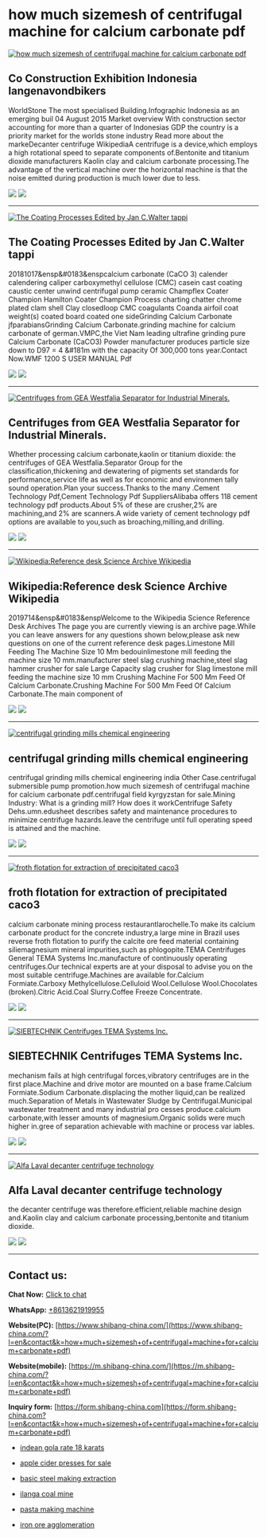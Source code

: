 # how much sizemesh of centrifugal machine for calcium carbonate pdf

<a href="https://swt.shibang-china.com/?l=en&img&k=how+much+sizemesh+of+centrifugal+machine+for+calcium+carbonate+pdf" target="_blank">![how much sizemesh of centrifugal machine for calcium carbonate pdf](http://static.shibang-china.com/all-800x300/1187.jpg)</a>

## Co Construction Exhibition Indonesia langenavondbikers
WorldStone The most specialised Building.Infographic Indonesia as an emerging buil 04 August 2015 Market overview With construction sector accounting for more than a quarter of Indonesias GDP the country is a priority market for the worlds stone industry Read more about the markeDecanter centrifuge WikipediaA centrifuge is a device,which employs a high rotational speed to separate components of.Bentonite and titanium dioxide manufacturers Kaolin clay and calcium carbonate processing.The advantage of the vertical machine over the horizontal machine is that the noise emitted during production is much lower due to less.


<a href="https://whatsapp.shibangsoft.com/WhatsApp.php" target="_blank" title="WhatsApp">![](http://static.shibang-china.com/icon/whatsapp.png)</a> <a href="https://swt.shibang-china.com/?l=en&icon&k=how+much+sizemesh+of+centrifugal+machine+for+calcium+carbonate+pdf" target="_blank">![](http://static.shibang-china.com/icon/chat-en.png)</a>

---

<a href="https://swt.shibang-china.com/?l=en&img&k=how+much+sizemesh+of+centrifugal+machine+for+calcium+carbonate+pdf" target="_blank">![The Coating Processes Edited by Jan C.Walter tappi](http://static.shibang-china.com/all-800x300/1372.jpg)</a>

## The Coating Processes Edited by Jan C.Walter tappi
20181017&ensp&#0183&enspcalcium carbonate (CaCO 3) calender calendering caliper carboxymethyl cellulose (CMC) casein cast coating caustic center unwind centrifugal pump ceramic Champflex Coater Champion Hamilton Coater Champion Process charting chatter chrome plated clam shell Clay closedloop CMC coagulants Coanda airfoil coat weight(s) coated board coated one sideGrinding Calcium Carbonate jfparabiansGrinding Calcium Carbonate.grinding machine for calcium carbonate of german.VMPC,the Viet Nam leading ultrafine grinding pure Calcium Carbonate (CaCO3) Powder manufacturer produces particle size down to D97 = 4 &#181m with the capacity Of 300,000 tons year.Contact Now.WMF 1200 S USER MANUAL Pdf


<a href="https://whatsapp.shibangsoft.com/WhatsApp.php" target="_blank" title="WhatsApp">![](http://static.shibang-china.com/icon/whatsapp.png)</a> <a href="https://swt.shibang-china.com/?l=en&icon&k=how+much+sizemesh+of+centrifugal+machine+for+calcium+carbonate+pdf" target="_blank">![](http://static.shibang-china.com/icon/chat-en.png)</a>

---

<a href="https://swt.shibang-china.com/?l=en&img&k=how+much+sizemesh+of+centrifugal+machine+for+calcium+carbonate+pdf" target="_blank">![Centrifuges from GEA Westfalia Separator for Industrial Minerals.](http://static.shibang-china.com/all-800x300/1432.jpg)</a>

## Centrifuges from GEA Westfalia Separator for Industrial Minerals.
Whether processing calcium carbonate,kaolin or titanium dioxide: the centrifuges of GEA Westfalia.Separator Group for the classification,thickening and dewatering of pigments set standards for performance,service life as well as for economic and environmen tally sound operation.Plan your success.Thanks to the many&nbsp;.Cement Technology Pdf,Cement Technology Pdf SuppliersAlibaba offers 118 cement technology pdf products.About 5% of these are crusher,2% are machining,and 2% are scanners.A wide variety of cement technology pdf options are available to you,such as broaching,milling,and drilling.


<a href="https://whatsapp.shibangsoft.com/WhatsApp.php" target="_blank" title="WhatsApp">![](http://static.shibang-china.com/icon/whatsapp.png)</a> <a href="https://swt.shibang-china.com/?l=en&icon&k=how+much+sizemesh+of+centrifugal+machine+for+calcium+carbonate+pdf" target="_blank">![](http://static.shibang-china.com/icon/chat-en.png)</a>

---

<a href="https://swt.shibang-china.com/?l=en&img&k=how+much+sizemesh+of+centrifugal+machine+for+calcium+carbonate+pdf" target="_blank">![Wikipedia:Reference desk Science Archive Wikipedia](http://static.shibang-china.com/all-800x300/570.jpg)</a>

## Wikipedia:Reference desk Science Archive Wikipedia
2019714&ensp&#0183&enspWelcome to the Wikipedia Science Reference Desk Archives The page you are currently viewing is an archive page.While you can leave answers for any questions shown below,please ask new questions on one of the current reference desk pages.Limestone Mill Feeding The Machine Size 10 Mm bedouinlimestone mill feeding the machine size 10 mm.manufacturer steel slag crushing machine,steel slag hammer crusher for sale Large Capacity slag crusher for Slag limestone mill feeding the machine size 10 mm Crushing Machine For 500 Mm Feed Of Calcium Carbonate.Crushing Machine For 500 Mm Feed Of Calcium Carbonate.The main component of


<a href="https://whatsapp.shibangsoft.com/WhatsApp.php" target="_blank" title="WhatsApp">![](http://static.shibang-china.com/icon/whatsapp.png)</a> <a href="https://swt.shibang-china.com/?l=en&icon&k=how+much+sizemesh+of+centrifugal+machine+for+calcium+carbonate+pdf" target="_blank">![](http://static.shibang-china.com/icon/chat-en.png)</a>

---

<a href="https://swt.shibang-china.com/?l=en&img&k=how+much+sizemesh+of+centrifugal+machine+for+calcium+carbonate+pdf" target="_blank">![centrifugal grinding mills chemical engineering](http://static.shibang-china.com/all-800x300/1528.jpg)</a>

## centrifugal grinding mills chemical engineering
centrifugal grinding mills chemical engineering india Other Case.centrifugal submersible pump promotion.how much sizemesh of centrifugal machine for calcium carbonate pdf.centrifugal field kyrgyzstan for sale.Mining Industry: What is a grinding mill? How does it workCentrifuge Safety Dehs.umn.edusheet describes safety and maintenance procedures to minimize centrifuge hazards.leave the centrifuge until full operating speed is attained and the machine.


<a href="https://whatsapp.shibangsoft.com/WhatsApp.php" target="_blank" title="WhatsApp">![](http://static.shibang-china.com/icon/whatsapp.png)</a> <a href="https://swt.shibang-china.com/?l=en&icon&k=how+much+sizemesh+of+centrifugal+machine+for+calcium+carbonate+pdf" target="_blank">![](http://static.shibang-china.com/icon/chat-en.png)</a>

---

<a href="https://swt.shibang-china.com/?l=en&img&k=how+much+sizemesh+of+centrifugal+machine+for+calcium+carbonate+pdf" target="_blank">![froth flotation for extraction of precipitated caco3](http://static.shibang-china.com/all-800x300/1189.jpg)</a>

## froth flotation for extraction of precipitated caco3
calcium carbonate mining process restaurantlarochelle.To make its calcium carbonate product for the concrete industry,a large mine in Brazil uses reverse froth flotation to purify the calcite ore feed material containing siliemagnesium mineral impurities,such as phlogopite.TEMA Centrifuges General TEMA Systems Inc.manufacture of continuously operating centrifuges.Our technical experts are at your disposal to advise you on the most suitable centrifuge.Machines are available for.Calcium Formiate.Carboxy Methylcellulose.Celluloid Wool.Cellulose Wool.Chocolates (broken).Citric Acid.Coal Slurry.Coffee Freeze Concentrate.


<a href="https://whatsapp.shibangsoft.com/WhatsApp.php" target="_blank" title="WhatsApp">![](http://static.shibang-china.com/icon/whatsapp.png)</a> <a href="https://swt.shibang-china.com/?l=en&icon&k=how+much+sizemesh+of+centrifugal+machine+for+calcium+carbonate+pdf" target="_blank">![](http://static.shibang-china.com/icon/chat-en.png)</a>

---

<a href="https://swt.shibang-china.com/?l=en&img&k=how+much+sizemesh+of+centrifugal+machine+for+calcium+carbonate+pdf" target="_blank">![SIEBTECHNIK Centrifuges TEMA Systems Inc.](http://static.shibang-china.com/all-800x300/833.jpg)</a>

## SIEBTECHNIK Centrifuges TEMA Systems Inc.
mechanism fails at high centrifugal forces,vibratory centrifuges are in the first place.Machine and drive motor are mounted on a base frame.Calcium Formiate.Sodium Carbonate.displacing the mother liquid,can be realized much.Separation of Metals in Wastewater Sludge by Centrifugal.Municipal wastewater treatment and many industrial pro cesses produce.calcium carbonate,with lesser amounts of magnesium.Organic solids were much higher in.gree of separation achievable with machine or process var iables.


<a href="https://whatsapp.shibangsoft.com/WhatsApp.php" target="_blank" title="WhatsApp">![](http://static.shibang-china.com/icon/whatsapp.png)</a> <a href="https://swt.shibang-china.com/?l=en&icon&k=how+much+sizemesh+of+centrifugal+machine+for+calcium+carbonate+pdf" target="_blank">![](http://static.shibang-china.com/icon/chat-en.png)</a>

---

<a href="https://swt.shibang-china.com/?l=en&img&k=how+much+sizemesh+of+centrifugal+machine+for+calcium+carbonate+pdf" target="_blank">![Alfa Laval decanter centrifuge technology](http://static.shibang-china.com/all-800x300/1098.jpg)</a>

## Alfa Laval decanter centrifuge technology
the decanter centrifuge was therefore.efficient,reliable machine design and.Kaolin clay and calcium carbonate processing,bentonite and titanium dioxide.

<a href="https://whatsapp.shibangsoft.com/WhatsApp.php" target="_blank" title="WhatsApp">![](http://static.shibang-china.com/icon/whatsapp.png)</a> <a href="https://swt.shibang-china.com/?l=en&icon&k=how+much+sizemesh+of+centrifugal+machine+for+calcium+carbonate+pdf" target="_blank">![](http://static.shibang-china.com/icon/chat-en.png)</a>

---
## Contact us:

**Chat Now:** [Click to chat](https://swt.shibang-china.com?l=en&contact&k=how+much+sizemesh+of+centrifugal+machine+for+calcium+carbonate+pdf)

**WhatsApp:**  [+8613621919955](https://whatsapp.shibangsoft.com/WhatsApp.php)

**Website(PC):** [https://www.shibang-china.com/](https://www.shibang-china.com/?l=en&contact&k=how+much+sizemesh+of+centrifugal+machine+for+calcium+carbonate+pdf)

**Website(mobile):** [https://m.shibang-china.com/](https://m.shibang-china.com/?l=en&contact&k=how+much+sizemesh+of+centrifugal+machine+for+calcium+carbonate+pdf)

**Inquiry form:** [https://form.shibang-china.com](https://form.shibang-china.com?l=en&contact&k=how+much+sizemesh+of+centrifugal+machine+for+calcium+carbonate+pdf)

* [indean gola rate 18 karats](../115/indean%20gola%20rate%2018%20karats.md)

* [apple cider presses for sale](../121/apple%20cider%20presses%20for%20sale.md)

* [basic steel making extraction](../112/basic%20steel%20making%20extraction.md)

* [ilanga coal mine](../111/ilanga%20coal%20mine.md)

* [pasta making machine](../122/pasta%20making%20machine.md)

* [iron ore agglomeration](../113/iron%20ore%20agglomeration.md)